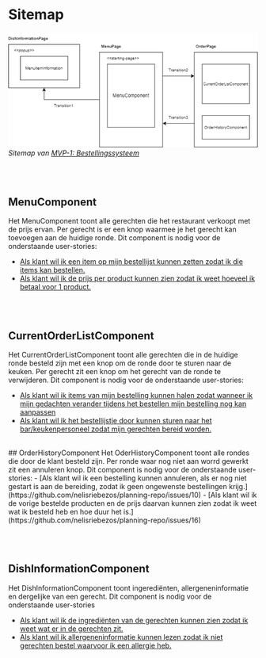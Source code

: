 # Sitemap 
![Sitemap afbeelding](https://github.com/nelisriebezos/planning-repo/blob/main/documentatie/sitemap/SiteMap.png)
<br>
*Sitemap van [MVP-1: Bestellingssysteem](https://github.com/nelisriebezos/planning-repo/milestone/1)*

<br><br>
## MenuComponent
Het MenuComponent toont alle gerechten die het restaurant verkoopt met de prijs ervan. Per gerecht is er een knop waarmee je het gerecht kan toevoegen aan de huidige ronde.
Dit component is nodig voor de onderstaande user-stories:
<br>
- [Als klant wil ik een item op mijn bestellijst kunnen zetten zodat ik die items kan bestellen.](https://github.com/nelisriebezos/planning-repo/issues/8)
- [Als klant wil ik de prijs per product kunnen zien zodat ik weet hoeveel ik betaal voor 1 product.](https://github.com/nelisriebezos/planning-repo/issues/13)

<br><br>

## CurrentOrderListComponent
Het CurrentOrderListComponent toont alle gerechten die in de huidige ronde besteld zijn met een knop om de ronde door te sturen naar de keuken. Per gerecht zit een knop om het gerecht van de ronde te verwijderen.
Dit component is nodig voor de onderstaande user-stories:
<br>
- [Als klant wil ik items van mijn bestelling kunnen halen zodat wanneer ik mijn gedachten verander tijdens het bestellen mijn bestelling nog kan aanpassen](https://github.com/nelisriebezos/planning-repo/issues/14)
- [Als klant wil ik het bestellijstje door kunnen sturen naar het bar/keukenpersoneel zodat mijn gerechten bereid worden.](https://github.com/nelisriebezos/planning-repo/issues/7)
<br>
## OrderHistoryComponent
Het OderHistoryComponent toont alle rondes die door de klant besteld zijn. Per ronde waar nog niet aan worrd gewerkt zit een annuleren knop.
Dit component is nodig voor de onderstaande user-stories:
- [Als klant wil ik een bestelling kunnen annuleren, als er nog niet gestart is aan de bereiding, zodat ik geen ongewenste bestellingen krijg.](https://github.com/nelisriebezos/planning-repo/issues/10)
- [Als klant wil ik de vorige bestelde producten en de prijs daarvan kunnen zien zodat ik weet wat ik besteld heb en hoe duur het is.](https://github.com/nelisriebezos/planning-repo/issues/16)

<br><br>
## DishInformationComponent
Het DishInformationComponent toont ingerediënten, allergeneninformatie en dergelijke van een gerecht. Dit component is nodig voor de onderstaande user-stories
<br>
- [Als klant wil ik de ingrediënten van de gerechten kunnen zien zodat ik weet wat er in de gerechten zit.](https://github.com/nelisriebezos/planning-repo/issues/12)
- [Als klant wil ik allergeneninformatie kunnen lezen zodat ik niet gerechten bestel waarvoor ik een allergie heb.](https://github.com/nelisriebezos/planning-repo/issues/17)
